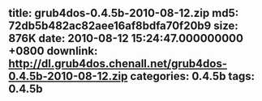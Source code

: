 title: grub4dos-0.4.5b-2010-08-12.zip
md5: 72db5b482ac82aee16af8bdfa70f20b9
size: 876K
date: 2010-08-12 15:24:47.000000000 +0800
downlink: http://dl.grub4dos.chenall.net/grub4dos-0.4.5b-2010-08-12.zip
categories: 0.4.5b
tags: 0.4.5b
---

